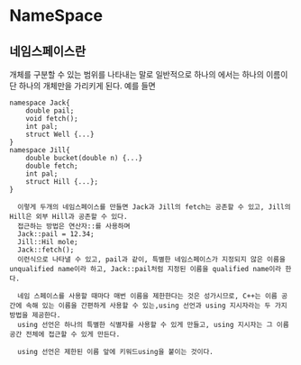 # NameSpace
## 네임스페이스란
개체를 구분할 수 있는 범위를 나타내는 말로 일반적으로 하나의 에서는 하나의 이름이 단 하나의 개체만을 가리키게 된다.
예를 들면   
```
namespace Jack{
    double pail;
    void fetch();
    int pal;
    struct Well {...}
}
namespace Jill{
    double bucket(double n) {...}
    double fetch;
    int pal;
    struct Hill {...};
}    
```
 
      이렇게 두개의 네임스페이스를 만들면 Jack과 Jill의 fetch는 공존할 수 있고, Jill의Hill은 외부 Hill과 공존할 수 있다.
      접근하는 방법은 연산자::를 사용하며
      Jack::pail = 12.34;
      Jill::Hil mole;
      Jack::fetch();
      이런식으로 나타낼 수 있고, pail과 같이, 특별한 네임스페이스가 지정되지 않은 이름을 unqualified name이라 하고, Jack::pail처럼 지정된 이름을 qualified name이라 한다.
      
      네임 스페이스를 사용할 때마다 매번 이름을 제한한다는 것은 성가시므로, C++는 이름 공간에 속해 있는 이름을 간편하게 사용할 수 있는,using 선언과 using 지시자라는 두 가지 방법을 제공한다.
      using 선언은 하나의 특별한 식별자를 사용할 수 있게 만들고, using 지시자는 그 이름 공간 전체에 접근할 수 있게 만든다.
      
      using 선언은 제한된 이름 앞에 키워드using을 붙이는 것이다.
  
